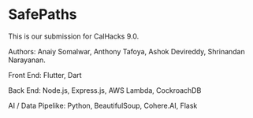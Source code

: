 # SafePaths
This is our submission for CalHacks 9.0.

Authors: Anaiy Somalwar, Anthony Tafoya, Ashok Devireddy, Shrinandan Narayanan.

Front End: Flutter, Dart

Back End: Node.js, Express.js, AWS Lambda, CockroachDB

AI / Data Pipelike: Python, BeautifulSoup, Cohere.AI, Flask
